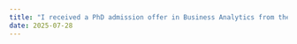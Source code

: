 ```yaml
---
title: "I received a PhD admission offer in Business Analytics from the University of Sydney Business School."
date: 2025-07-28
---
```


